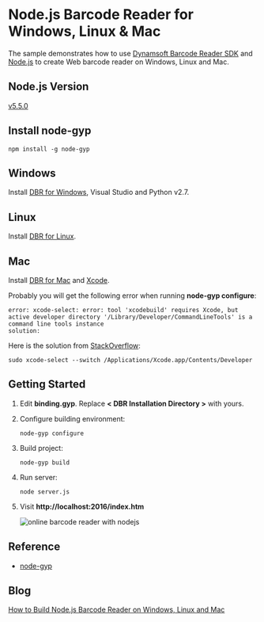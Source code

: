 # Node.js Barcode Reader for Windows, Linux & Mac

The sample demonstrates how to use [Dynamsoft Barcode Reader SDK][1] and [Node.js][2] to create Web barcode reader on Windows, Linux and Mac.

## Node.js Version
[v5.5.0][0]

## Install node-gyp

```
npm install -g node-gyp
```

## Windows
Install [DBR for Windows][3], Visual Studio and Python v2.7.

## Linux
Install [DBR for Linux][4].

## Mac
Install [DBR for Mac][3] and [Xcode][6].

Probably you will get the following error when running **node-gyp configure**:

```
error: xcode-select: error: tool 'xcodebuild' requires Xcode, but active developer directory '/Library/Developer/CommandLineTools' is a command line tools instance
solution: 
```
Here is the solution from [StackOverflow][7]:

```
sudo xcode-select --switch /Applications/Xcode.app/Contents/Developer
```

## Getting Started
1. Edit **binding.gyp**. Replace **< DBR Installation Directory >** with yours. 
2. Configure building environment:

    ```
    node-gyp configure
    ```
3. Build project:

    ```
    node-gyp build
    ```
4. Run server:
    
    ```
    node server.js
    ```
5. Visit **http://localhost:2016/index.htm**

    ![online barcode reader with nodejs](http://www.codepool.biz/wp-content/uploads/2016/01/node-online-barcode-reader.png)

## Reference
* [node-gyp][5]

## Blog
[How to Build Node.js Barcode Reader on Windows, Linux and Mac][8]

[0]:https://nodejs.org/en/download/stable/
[1]:http://www.dynamsoft.com/Products/Dynamic-Barcode-Reader.aspx
[2]:https://nodejs.org
[3]:http://www.dynamsoft.com/Downloads/Dynamic-Barcode-Reader-Download.aspx
[4]:https://www.dynamsoft.com/Downloads/DownloadLog.aspx?server=1&product=support/dbr-4.0.0-pre-alpha.tar.gz
[5]:https://github.com/nodejs/node-gyp
[6]:https://developer.apple.com/xcode/download/
[7]:http://stackoverflow.com/questions/19605862/unable-to-use-xcodebuild-on-mavericks-with-command-line-tools-installed
[8]:http://www.codepool.biz/nodejs-barcode-windows-linux-mac.html

